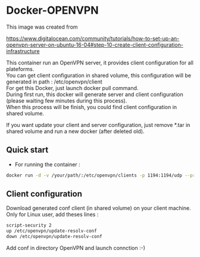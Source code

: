# Docker-OPENVPN
This image was created from

https://www.digitalocean.com/community/tutorials/how-to-set-up-an-openvpn-server-on-ubuntu-16-04#step-10-create-client-configuration-infrastructure

This container run an OpenVPN server, it provides client configuration for all plateforms.  
You can get client configuration in shared volume, this configuration will be generated in path : /etc/openvpn/client  
For get this Docker, just launch docker pull command.  
During first run, this docker will generate server and client configuration (please waiting few minutes during this process).  
When this process will be finish, you could find client configuration in shared volume.  

If you want update your client and server configuration, just remove *.tar in shared volume and run a new docker (after deleted old).

## Quick start
* For running the container :
```bash
docker run -d -v /your/path/:/etc/openvpn/clients -p 1194:1194/udp --privileged --cap-add=NET_ADMIN --name openvpn-server sysc0d/openvpn
```

## Client configuration
Download generated conf client (in shared volume) on your client machine.
Only for Linux user, add theses lines :
```bash
script-security 2
up /etc/openvpn/update-resolv-conf
down /etc/openvpn/update-resolv-conf
```
Add conf in directory OpenVPN and launch connction :-)
